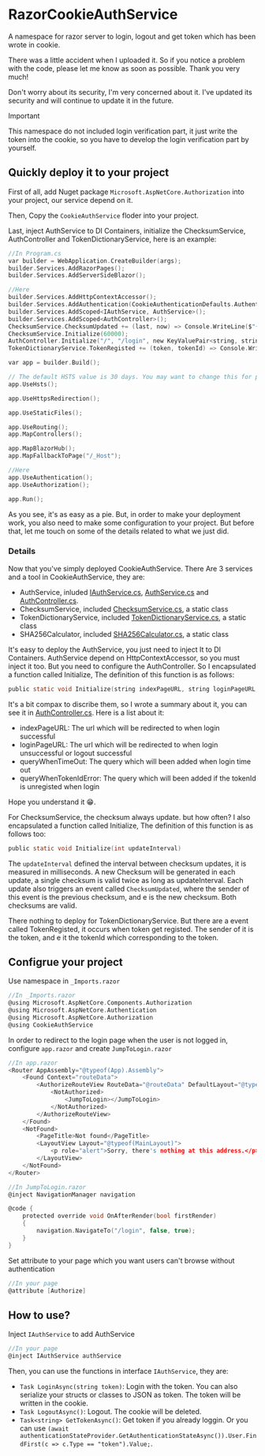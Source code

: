 # RazorCookieAuthService
A namespace for razor server to login, logout and get token which has been wrote in cookie.

There was a little accident when I uploaded it. So if you notice a problem with the code, please let me know as soon as possible. Thank you very much!

Don't worry about its security, I'm very concerned about it. I've updated its security and will continue to update it in the future.

> [!IMPORTANT]
> This namespace do not included login verification part, it just write the token into the cookie, so you have to develop the login verification part by yourself.

## Quickly deploy it to your project
First of all, add Nuget package `Microsoft.AspNetCore.Authorization` into your project, our service depend on it.

Then, Copy the `CookieAuthService` floder into your project.

Last, inject AuthService to DI Containers, initialize the ChecksumService, AuthController and TokenDictionaryService, here is an example:

``` c sharp
//In Program.cs
var builder = WebApplication.CreateBuilder(args);
builder.Services.AddRazorPages();
builder.Services.AddServerSideBlazor();

//Here
builder.Services.AddHttpContextAccessor();
builder.Services.AddAuthentication(CookieAuthenticationDefaults.AuthenticationScheme).AddCookie();
builder.Services.AddScoped<IAuthService, AuthService>();
builder.Services.AddScoped<AuthController>();
ChecksumService.ChecksumUpdated += (last, now) => Console.WriteLine($"{DateTime.Now} [ChecksumService] Updated! New checksum is {now}");
ChecksumService.Initialize(60000);
AuthController.Initialize("/", "/login", new KeyValuePair<string, string>("error", "登录超时"), new KeyValuePair<string, string>("error", "Token错误"));
TokenDictionaryService.TokenRegisted += (token, tokenId) => Console.WriteLine($"{DateTime.Now} [TokenDictionaryService] Token {token} has been registed a corresponding tokenId {tokenId}");

var app = builder.Build();

// The default HSTS value is 30 days. You may want to change this for production scenarios, see https://aka.ms/aspnetcore-hsts.
app.UseHsts();

app.UseHttpsRedirection();

app.UseStaticFiles();

app.UseRouting();
app.MapControllers();

app.MapBlazorHub();
app.MapFallbackToPage("/_Host");

//Here
app.UseAuthentication();
app.UseAuthorization();

app.Run();
```

As you see, it's as easy as a pie. But, in order to make your deployment work, you also need to make some configuration to your project. But before that, let me touch on some of the details related to what we just did.

### Details
Now that you've simply deployed CookieAuthService. There Are 3 services and a tool in CookieAuthService, they are:

- AuthService, inluded [IAuthService.cs](CookieAuthService/IAuthService.cs), [AuthService.cs](CookieAuthService/AuthService.cs) and [AuthController.cs](CookieAuthService/AuthController.cs).
- ChecksumService, included [ChecksumService.cs](CookieAuthService/ChecksumService.cs), a static class
- TokenDictionaryService, included [TokenDictionaryService.cs](CookieAuthService/TokenDictionaryService.cs), a static class
- SHA256Calculator, included [SHA256Calculator.cs](CookieAuthService/SHA256Calculator.cs), a static class

It's easy to deploy the AuthService, you just need to inject It to DI Containers. AuthService depend on HttpContextAccessor, so you must inject it too. But you need to configure the AuthController. So I encapsulated a function called Initialize, The definition of this function is as follows:

``` c sharp
public static void Initialize(string indexPageURL, string loginPageURL, KeyValuePair<string, string> queryWhenTimeOut, KeyValuePair<string, string> queryWhenTokenIdError)
```

It's a bit compax to discribe them, so I wrote a summary about it, you can see it in [AuthController.cs](CookieAuthService/AuthController.cs). Here is a list about it:

- indexPageURL: The url which will be redirected to when login successful
- loginPageURL: The url which will be redirected to when login unsuccessful or logout successful
- queryWhenTimeOut: The query which will been added when login time out
- queryWhenTokenIdError: The query which will been added if the tokenId is unregisted when login

Hope you understand it :grin:.

For ChecksumService, the checksum always update. but how often? I also encapsulated a function called Initialize, The definition of this function is as follows too:

``` c sharp
public static void Initialize(int updateInterval)
```

The `updateInterval` defined the interval between checksum updates, it is measured in milliseconds. A new Checksum will be generated in each update, a single checksum is valid twice as long as updateInterval. Each update also triggers an event called `ChecksumUpdated`, where the sender of this event is the previous checksum, and e is the new checksum. Both checksums are valid.

There nothing to deploy for TokenDictionaryService. But there are a event called TokenRegisted, it occurs when token get registed. The sender of it is the token, and e it the tokenId which corresponding to the token.

## Configrue your project
Use namespace in `_Imports.razor`

``` c sharp
//In _Imports.razor
@using Microsoft.AspNetCore.Components.Authorization
@using Microsoft.AspNetCore.Authentication
@using Microsoft.AspNetCore.Authorization
@using CookieAuthService
```

In order to redirect to the login page when the user is not logged in, configure `app.razor` and create `JumpToLogin.razor`

``` c sharp
//In app.razor
<Router AppAssembly="@typeof(App).Assembly">
    <Found Context="routeData">
        <AuthorizeRouteView RouteData="@routeData" DefaultLayout="@typeof(MainLayout)">
            <NotAuthorized>
                <JumpToLogin></JumpToLogin>
            </NotAuthorized>
        </AuthorizeRouteView>
    </Found>
    <NotFound>
        <PageTitle>Not found</PageTitle>
        <LayoutView Layout="@typeof(MainLayout)">
            <p role="alert">Sorry, there's nothing at this address.</p>
        </LayoutView>
    </NotFound>
</Router>
```

``` c sharp
//In JumpToLogin.razor
@inject NavigationManager navigation

@code {
    protected override void OnAfterRender(bool firstRender)
    {
        navigation.NavigateTo("/login", false, true);
    }
}

```

Set attribute to your page which you want users can't browse without authentication

``` c sharp
//In your page
@attribute [Authorize]
```

## How to use?
Inject `IAuthService` to add AuthService

``` c sharp
//In your page
@inject IAuthService authService
```

Then, you can use the functions in interface `IAuthService`, they are:
- `Task LoginAsync(string token)`: Login with the token. You can also serialize your structs or classes to JSON as token. The token will be written in the cookie.
- `Task LogoutAsync()`: Logout. The cookie will be deleted.
- `Task<string> GetTokenAsync()`: Get token if you already loggin. Or you can use `(await authenticationStateProvider.GetAuthenticationStateAsync()).User.FindFirst(c => c.Type == "token").Value;`.
